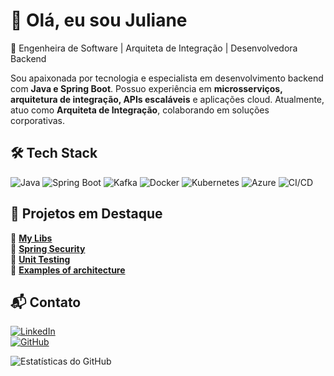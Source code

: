 # 👋 Olá, eu sou Juliane

🚀 Engenheira de Software | Arquiteta de Integração | Desenvolvedora Backend  

Sou apaixonada por tecnologia e especialista em desenvolvimento backend com **Java e Spring Boot**. Possuo experiência em **microsserviços, arquitetura de integração, APIs escaláveis** e aplicações cloud. Atualmente, atuo como **Arquiteta de Integração**, colaborando em soluções corporativas.

## 🛠️ Tech Stack  

![Java](https://img.shields.io/badge/Java-ED8B00?style=for-the-badge&logo=openjdk&logoColor=white)
![Spring Boot](https://img.shields.io/badge/Spring_Boot-6DB33F?style=for-the-badge&logo=spring&logoColor=white)
![Kafka](https://img.shields.io/badge/Apache%20Kafka-231F20?style=for-the-badge&logo=apache-kafka&logoColor=white)
![Docker](https://img.shields.io/badge/Docker-2496ED?style=for-the-badge&logo=docker&logoColor=white)
![Kubernetes](https://img.shields.io/badge/Kubernetes-326CE5?style=for-the-badge&logo=kubernetes&logoColor=white)
![Azure](https://img.shields.io/badge/Microsoft_Azure-0078D4?style=for-the-badge&logo=microsoft-azure&logoColor=white)
![CI/CD](https://img.shields.io/badge/CI%2FCD-Green?style=for-the-badge&logo=githubactions&logoColor=white)

## 📌 Projetos em Destaque  

🔹 **[My Libs](https://github.com/JulianeMaran32/my-libs)**    
🔹 **[Spring Security](https://github.com/JulianeMaran32/spring-security)**  
🔹 **[Unit Testing](https://github.com/JulianeMaran32/unit-testing.git)**   
🔹 **[Examples of architecture](https://github.com/JulianeMaran32/arquitetura)**  

## 📬 Contato  

[![LinkedIn](https://img.shields.io/badge/LinkedIn-0077B5?style=for-the-badge&logo=linkedin&logoColor=white)](https://www.linkedin.com/in/juliane-maran/)    
[![GitHub](https://img.shields.io/badge/GitHub-100000?style=for-the-badge&logo=github&logoColor=white)](https://github.com/JulianeMaran32)  

![Estatísticas do GitHub](https://github-readme-stats.vercel.app/api?username=JulianeMaran32&show_icons=true&theme=dracula)


